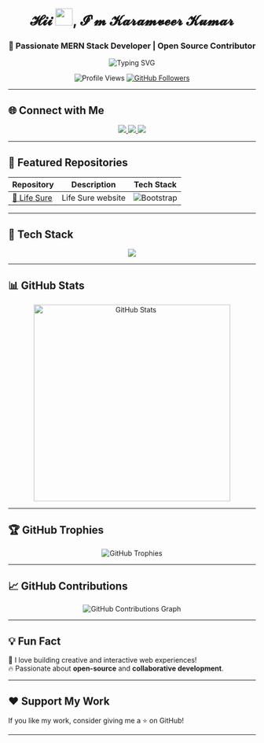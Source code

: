 <h1 align="center">
  <h1 align="center">𝓗𝓲𝓲 <img src="https://media.giphy.com/media/hvRJCLFzcasrR4ia7z/giphy.gif" width="35px">, 𝓘'𝓶 𝓚𝓪𝓻𝓪𝓶𝓿𝓮𝓮𝓻 𝓚𝓾𝓶𝓪𝓻</h1>
</h1>

<h3 align="center">
  🚀 Passionate MERN Stack Developer | Open Source Contributor
</h3>

<p align="center">
  <img src="https://readme-typing-svg.herokuapp.com?font=Fira+Code&weight=600&size=22&pause=1000&color=36BCF7&center=true&vCenter=true&width=600&height=50&lines=MERN+Stack+Web+Developer;Passionate+about+React+%26+Node.js;Open+Source+Enthusiast+💻;Always+Learning+New+Technologies" alt="Typing SVG" />
</p>

<p align="center">
  <img src="https://komarev.com/ghpvc/?username=Erkaramveerkumar&label=Profile%20views&color=0e75b6&style=flat" alt="Profile Views" />
  <a href="https://github.com/Erkaramveerkumar?tab=followers">
    <img src="https://img.shields.io/github/followers/Erkaramveerkumar?style=social" alt="GitHub Followers">
  </a>
</p>

---

## 🌐 **Connect with Me**
<p align="center">
<a href="https://linkedin.com/in/erkaramveerkumar" target="_blank">
  <img src="https://img.shields.io/badge/LinkedIn-%230077B5.svg?style=for-the-badge&logo=linkedin&logoColor=white" />
</a>
<a href="https://twitter.com/erkaramveer_kr" target="_blank">
  <img src="https://img.shields.io/badge/Twitter-%231DA1F2.svg?style=for-the-badge&logo=twitter&logoColor=white" />
</a>
<a href="mailto:er.karamveerkishan@gmail.com">
  <img src="https://img.shields.io/badge/Email-%23D14836.svg?style=for-the-badge&logo=gmail&logoColor=white" />
</a>
</p>

---

## 📂 **Featured Repositories**
| Repository | Description | Tech Stack |
|------------|------------|------------|
| [🚀 Life Sure](https://lifresure.netlify.app) | Life Sure website | ![Bootstrap](https://img.shields.io/badge/Bootstrap-7952B3?style=flat&logo=bootstrap&logoColor=white)

---

## 🚀 **Tech Stack**
<p align="center">
  <img src="https://skillicons.dev/icons?i=html,css,bootstrap,js,react,nodejs,express,mongodb,git,github,vscode,tailwind" />
</p>

---

## 📊 **GitHub Stats**
<p align="center">
  <img src="https://github-readme-stats.vercel.app/api?username=Erkaramveerkumar&show_icons=true&theme=radical&count_private=true&include_all_commits=true" width="400px" alt="GitHub Stats" />
</p>

---

## 🏆 **GitHub Trophies**
<p align="center">
  <img src="https://github-profile-trophy.vercel.app/?username=Erkaramveerkumar&theme=onedark&no-bg=true&no-frame=true&margin-w=5&animation=true" alt="GitHub Trophies" />
</p>

---

## 📈 **GitHub Contributions**
<p align="center">
  <img src="https://github-readme-activity-graph.vercel.app/graph?username=Erkaramveerkumar&theme=react-dark" alt="GitHub Contributions Graph" />
</p>

---

## 💡 **Fun Fact**
🎯 I love building creative and interactive web experiences!  
🔥 Passionate about **open-source** and **collaborative development**.

---

## ❤️ **Support My Work**
If you like my work, consider giving me a ⭐ on GitHub!

---

